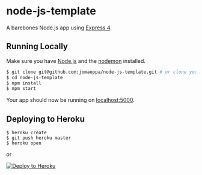 # node-js-template

A barebones Node.js app using [Express 4](http://expressjs.com/).

## Running Locally

Make sure you have [Node.js](http://nodejs.org/) and the [nodemon](https://www.npmjs.com/package/nodemon) installed.

```sh
$ git clone git@github.com:jomaoppa/node-js-template.git # or clone your own fork
$ cd node-js-template
$ npm install
$ npm start
```

Your app should now be running on [localhost:5000](http://localhost:5000/).

## Deploying to Heroku

```
$ heroku create
$ git push heroku master
$ heroku open
```

or

[![Deploy to Heroku](https://www.herokucdn.com/deploy/button.png)](https://heroku.com/deploy)
